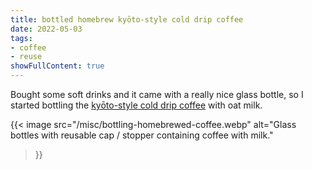 ```yaml
---
title: bottled homebrew kyōto-style cold drip coffee
date: 2022-05-03
tags:
- coffee
- reuse
showFullContent: true
---
```


Bought some soft drinks and it came with a really nice glass bottle, so I started bottling the [kyōto-style cold drip coffee](/p/202204250000) with oat milk.

{{<
  image
  src="/misc/bottling-homebrewed-coffee.webp"
  alt="Glass bottles with reusable cap / stopper containing coffee with milk."
>}}
